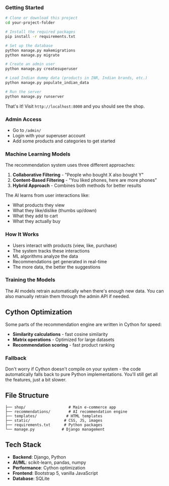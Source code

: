 ### Getting Started

```bash
# Clone or download this project
cd your-project-folder

# Install the required packages
pip install -r requirements.txt

# Set up the database
python manage.py makemigrations
python manage.py migrate

# Create an admin user
python manage.py createsuperuser

# Load Indian dummy data (products in INR, Indian brands, etc.)
python manage.py populate_indian_data

# Run the server
python manage.py runserver
```

That's it! Visit `http://localhost:8000` and you should see the shop.

### Admin Access

- Go to `/admin/`
- Login with your superuser account
- Add some products and categories to get started

### Machine Learning Models

The recommendation system uses three different approaches:

1. **Collaborative Filtering** - "People who bought X also bought Y"
2. **Content-Based Filtering** - "You liked phones, here are more phones"
3. **Hybrid Approach** - Combines both methods for better results

The AI learns from user interactions like:

- What products they view
- What they like/dislike (thumbs up/down)
- What they add to cart
- What they actually buy

### How It Works

- Users interact with products (view, like, purchase)
- The system tracks these interactions
- ML algorithms analyze the data
- Recommendations get generated in real-time
- The more data, the better the suggestions

### Training the Models

The AI models retrain automatically when there's enough new data. You can also manually retrain them through the admin API if needed.

## Cython Optimization

Some parts of the recommendation engine are written in Cython for speed:

- **Similarity calculations** - fast cosine similarity
- **Matrix operations** - Optimized for large datasets
- **Recommendation scoring** - fast product ranking

### Fallback

Don't worry if Cython doesn't compile on your system - the code automatically falls back to pure Python implementations. You'll still get all the features, just a bit slower.

## File Structure

```
├── shop/                   # Main e-commerce app
├── recommendations/        # AI recommendation engine
├── templates/             # HTML templates
├── static/               # CSS, JS, images
├── requirements.txt      # Python packages
└── manage.py            # Django management
```

## Tech Stack

- **Backend**: Django, Python
- **AI/ML**: scikit-learn, pandas, numpy
- **Performance**: Cython optimization
- **Frontend**: Bootstrap 5, vanilla JavaScript
- **Database**: SQLite
